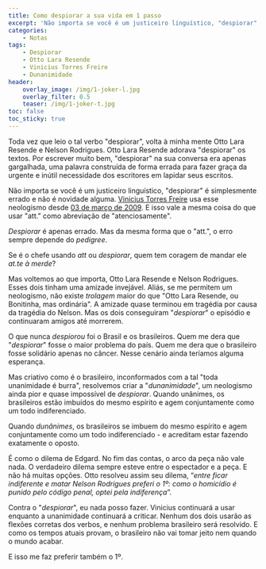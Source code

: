 ```yaml
---
title: Como despiorar a sua vida em 1 passo
excerpt: 'Não importa se você é um justiceiro linguístico, "despiorar" é simplesmente errado e não é novidade alguma.'
categories:
    - Notas
tags:
    - Despiorar
    - Otto Lara Resende
    - Vinicius Torres Freire
    - Dunanimidade
header:
    overlay_image: /img/1-joker-l.jpg
    overlay_filter: 0.5
    teaser: /img/1-joker-t.jpg
toc: false
toc_sticky: true
---
```

Toda vez que leio o tal verbo "despiorar", volta à minha mente Otto Lara Resende e Nelson Rodrigues. Otto Lara Resende adorava "despiorar" os textos. Por escrever muito bem, "despiorar" na sua conversa era apenas gargalhada, uma palavra construída de forma errada para fazer graça da urgente e inútil necessidade dos escritores em lapidar seus escritos. 

Não importa se você é um justiceiro linguístico, "despiorar" é simplesmente errado e não é novidade alguma. [Vinicius Torres Freire](https://www.linkedin.com/in/vinicius-torres-freire-2232a524/) usa esse neologismo desde [03 de março de 2009](https://www1.folha.uol.com.br/fsp/dinheiro/fi0303200912.htm). E isso vale a mesma coisa do que usar "att." como abreviação de "atenciosamente".

*Despiorar* é apenas errado. Mas da mesma forma que o "att.", o erro sempre depende do *pedigree*. 

Se é o chefe usando *att* ou *despiorar*, quem tem coragem de mandar ele *at.te à merde*?

Mas voltemos ao que importa, Otto Lara Resende e Nelson Rodrigues. Esses dois tinham uma amizade invejável. Aliás, se me permitem um neologismo, não existe *trolagem* maior do que "Otto Lara Resende, ou Bonitinha, mas ordinária". A amizade quase terminou em tragédia por causa da tragédia do Nelson. Mas os dois conseguiram "*despiorar*" o episódio e continuaram amigos até morrerem.

O que nunca *despiorou* foi o Brasil e os brasileiros. Quem me dera que "*despiorar*" fosse o maior problema do país. Quem me dera que o brasileiro fosse solidário apenas no câncer. Nesse cenário ainda teríamos alguma esperança.

Mas criativo como é o brasileiro, inconformados com a tal "toda unanimidade é burra", resolvemos criar a "*dunanimidade*", um neologismo ainda pior e quase impossível de *despiorar*. Quando unânimes, os brasileiros estão imbuídos do mesmo espírito e agem conjuntamente como um todo indiferenciado.

Quando *dunânimes*, os brasileiros se imbuem do mesmo espírito e agem conjuntamente como um todo indiferenciado - e acreditam estar fazendo exatamente o oposto.

É como o dilema de Edgard. No fim das contas, o arco da peça não vale nada. O verdadeiro dilema sempre esteve entre o espectador e a peça. E não há muitas opções. Otto resolveu assim seu dilema, “*entre ficar indiferente e matar Nelson Rodrigues preferi o 1º: como o homicídio é punido pelo código penal, optei pela indiferença*”.

Contra o "*despiorar*", eu nada posso fazer. Vinicius continuará a usar enquanto a unanimidade continuará a criticar. Nenhum dos dois usarão as flexões corretas dos verbos, e nenhum problema brasileiro será resolvido. E como os tempos atuais provam, o brasileiro não vai tomar jeito nem quando o mundo acabar.

E isso me faz preferir também o 1º.
